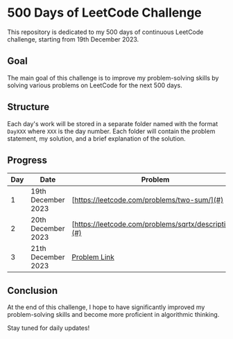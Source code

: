 # 500 Days of LeetCode Challenge

This repository is dedicated to my 500 days of continuous LeetCode challenge, starting from 19th December 2023.

## Goal

The main goal of this challenge is to improve my problem-solving skills by solving various problems on LeetCode for the next 500 days.

## Structure

Each day's work will be stored in a separate folder named with the format `DayXXX` where `XXX` is the day number. Each folder will contain the problem statement, my solution, and a brief explanation of the solution.

## Progress

| Day | Date               | Problem                                     | Solution                                                                        |
|-----|--------------------|---------------------------------------------|---------------------------------------------------------------------------------|
| 1   | 19th December 2023 | [https://leetcode.com/problems/two-sum/](#) | [https://github.com/silahpapa/leetcode-challenges/blob/main/day-1/index.php](#) |
| 2   | 20th December 2023 | [https://leetcode.com/problems/sqrtx/description/](#)                           | [https://github.com/silahpapa/leetcode-challenges/blob/main/day-2/index.php](#)                                                              |
| 3   | 21th December 2023 | [Problem Link](#)                           | [Solution Link](#)                                                              |
## Conclusion

At the end of this challenge, I hope to have significantly improved my problem-solving skills and become more proficient in algorithmic thinking.

Stay tuned for daily updates!
